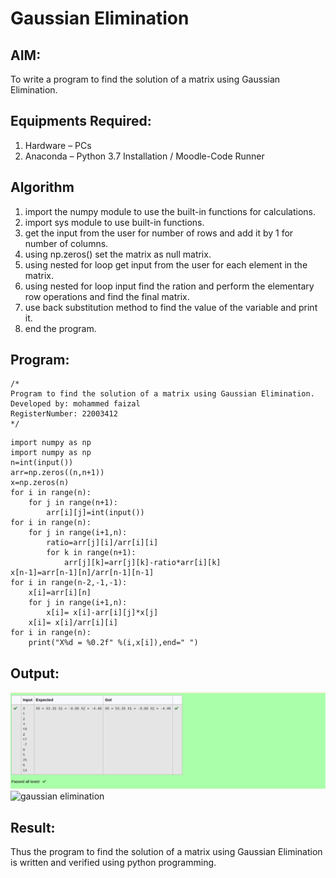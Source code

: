 # Gaussian Elimination

## AIM:
To write a program to find the solution of a matrix using Gaussian Elimination.

## Equipments Required:
1. Hardware – PCs
2. Anaconda – Python 3.7 Installation / Moodle-Code Runner

## Algorithm
1. import the numpy module to use the built-in functions for calculations.
2. import sys module to use built-in functions.
3. get the input from the user for number of rows and add it by 1 for number of columns.
4. using np.zeros() set the matrix as null matrix.
5. using nested for loop get input from the user for each element in the matrix.
6. using nested for loop input find the ration and perform the elementary row operations and find the final matrix.
7. use back substitution method to find the value of the variable and print it.
8. end the program.

## Program:
```
/*
Program to find the solution of a matrix using Gaussian Elimination.
Developed by: mohammed faizal
RegisterNumber: 22003412
*/
```
```
import numpy as np
import numpy as np
n=int(input())
arr=np.zeros((n,n+1))
x=np.zeros(n)
for i in range(n):
    for j in range(n+1):
        arr[i][j]=int(input())
for i in range(n):
    for j in range(i+1,n):
        ratio=arr[j][i]/arr[i][i]
        for k in range(n+1):
            arr[j][k]=arr[j][k]-ratio*arr[i][k]
x[n-1]=arr[n-1][n]/arr[n-1][n-1]
for i in range(n-2,-1,-1):
    x[i]=arr[i][n]
    for j in range(i+1,n):
        x[i]= x[i]-arr[i][j]*x[j]
    x[i]= x[i]/arr[i][i]
for i in range(n):
    print("X%d = %0.2f" %(i,x[i]),end=" ")
```

## Output:
![output](/Screenshot%20from%202023-01-21%2020-54-16.png)
![gaussian elimination]()


## Result:
Thus the program to find the solution of a matrix using Gaussian Elimination is written and verified using python programming.

